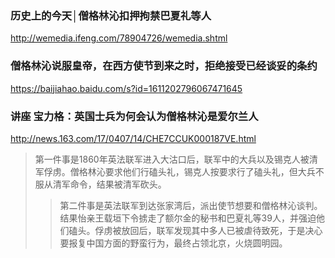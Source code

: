 ### 历史上的今天│僧格林沁扣押拘禁巴夏礼等人
http://wemedia.ifeng.com/78904726/wemedia.shtml
### 僧格林沁说服皇帝，在西方使节到来之时，拒绝接受已经谈妥的条约
https://baijiahao.baidu.com/s?id=1611202796067471645
### 讲座 宝力格：英国士兵为何会认为僧格林沁是爱尔兰人
http://news.163.com/17/0407/14/CHE7CCUK000187VE.html
>第一件事是1860年英法联军进入大沽口后，联军中的大兵以及锡克人被清军俘虏。僧格林沁要求他们行磕头礼，锡克人按要求行了磕头礼，但大兵不服从清军命令，结果被清军砍头。
>>第二件事是英法联军到达张家湾后，派出使节想要和僧格林沁谈判。结果怡亲王载垣下令掳走了额尔金的秘书和巴夏礼等39人，并强迫他们磕头。俘虏被放回后，联军发现其中多人已被虐待致死，于是决心要报复中国方面的野蛮行为，最终占领北京，火烧圆明园。